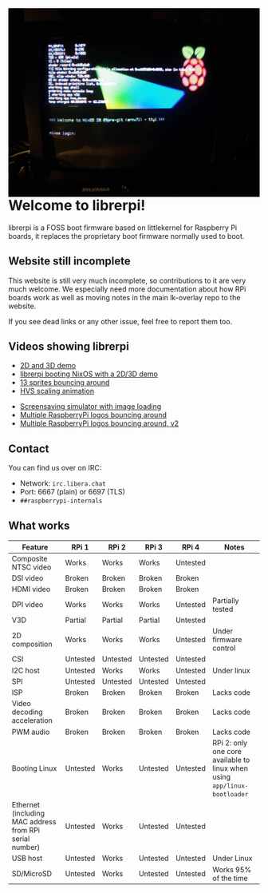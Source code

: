 <img src="img/banner.jpg" style="float: right; width: 600px">

Welcome to librerpi!
====================

librerpi is a FOSS boot firmware based on littlekernel for Raspberry Pi 
boards, it replaces the proprietary boot firmware normally used to boot.

Website still incomplete
------------------------

This website is still very much incomplete, so contributions to it are very 
much welcome. We especially need more documentation about how RPi boards work 
as well as moving notes in the main lk-overlay repo to the website.

If you see dead links or any other issue, feel free to report them too.

Videos showing librerpi
-----------------------

- [2D and 3D demo](https://www.youtube.com/watch?v=GHDh9RYg6WI)
- [librerpi booting NixOS with a 2D/3D demo](https://www.youtube.com/watch?v=BQyyVtmmVg8)
- [13 sprites bouncing around](https://www.youtube.com/watch?v=JFmCin3EJIs)
- [HVS scaling animation](https://www.youtube.com/watch?v=suswjbpR1HU)
* [Screensaving simulator with image loading](https://www.youtube.com/watch?v=ceRDMuPWyt0)
* [Multiple RaspberryPi logos bouncing around](https://www.youtube.com/watch?v=XBdUVmar7Rg)
* [Multiple RaspberryPi logos bouncing around, v2](https://www.youtube.com/watch?v=u7DzPvkzEGA)

Contact
-------
You can find us over on IRC:

* Network: `irc.libera.chat`
* Port: 6667 (plain) or 6697 (TLS)
* `##raspberrypi-internals`

What works
----------

<table>
<thead>
<tr>
<th>Feature</th>
<th>RPi 1</th>
<th>RPi 2</th>
<th>RPi 3</th>
<th>RPi 4</th>
<th>Notes</th>
</tr>
</thead>
<tbody>
<tr>
<td>Composite NTSC video</td>
<td class="t_green">Works</td>
<td class="t_green">Works</td>
<td class="t_green">Works</td>
<td>Untested</td>
<td></td>
</tr>
<tr>
<td>DSI video</td>
<td class="t_red">Broken</td>
<td class="t_red">Broken</td>
<td class="t_red">Broken</td>
<td class="t_red">Broken</td>
<td></td>
</tr>
<tr>
<td>HDMI video</td>
<td class="t_red">Broken</td>
<td class="t_red">Broken</td>
<td class="t_red">Broken</td>
<td class="t_red">Broken</td>
</tr>
<tr>
<td>DPI video</td>
<td class="t_green">Works</td>
<td class="t_green">Works</td>
<td class="t_green">Works</td>
<td>Untested</td>
<td>Partially tested</td>
</tr>
<tr>
<td>V3D</td>
<td class="t_orange">Partial</td>
<td class="t_orange">Partial</td>
<td class="t_orange">Partial</td>
<td>Untested</td>
</tr>
<tr>
<td>2D composition</td>
<td class="t_green">Works</td>
<td class="t_green">Works</td>
<td class="t_green">Works</td>
<td>Untested</td>
<td>Under firmware control</td>
</tr>
<tr>
<td>CSI</td>
<td>Untested</td>
<td>Untested</td>
<td>Untested</td>
<td>Untested</td>
</tr>
<tr>
<td>I2C host</td>
<td>Untested</td>
<td class="t_green">Works</td>
<td class="t_green">Works</td>
<td>Untested</td>
<td>Under linux</td>
</tr>
<tr>
<td>SPI</td>
<td>Untested</td>
<td>Untested</td>
<td>Untested</td>
<td>Untested</td>
</tr>
<tr>
<td>ISP</td>
<td class="t_red">Broken</td>
<td class="t_red">Broken</td>
<td class="t_red">Broken</td>
<td class="t_red">Broken</td>
<td>Lacks code</td>
</tr>
<tr>
<td>Video decoding acceleration</td>
<td class="t_red">Broken</td>
<td class="t_red">Broken</td>
<td class="t_red">Broken</td>
<td class="t_red">Broken</td>
<td>Lacks code</td>
</tr>
<tr>
<td>PWM audio</td>
<td class="t_red">Broken</td>
<td class="t_red">Broken</td>
<td class="t_red">Broken</td>
<td class="t_red">Broken</td>
<td>Lacks code</td>
</tr>
<tr>
<td>Booting Linux</td>
<td>Untested</td>
<td class="t_green">Works</td>
<td>Untested</td>
<td>Untested</td>
<td>RPi 2: only one core available to linux when using <code>app/linux-bootloader</code></td>
</tr>
<tr>
<td>Ethernet (including MAC address from RPi serial number)</td>
<td>Untested</td>
<td class="t_green">Works</td>
<td>Untested</td>
<td>Untested</td>
</tr>
<tr>
<td>USB host</td>
<td>Untested</td>
<td class="t_green">Works</td>
<td>Untested</td>
<td>Untested</td>
<td>Under Linux</td>
</tr>
<tr>
<td>SD/MicroSD</td>
<td>Untested</td>
<td class="t_green">Works</td>
<td>Untested</td>
<td>Untested</td>
<td>Works 95% of the time</td>
</tr>
</tbody>
</table>
